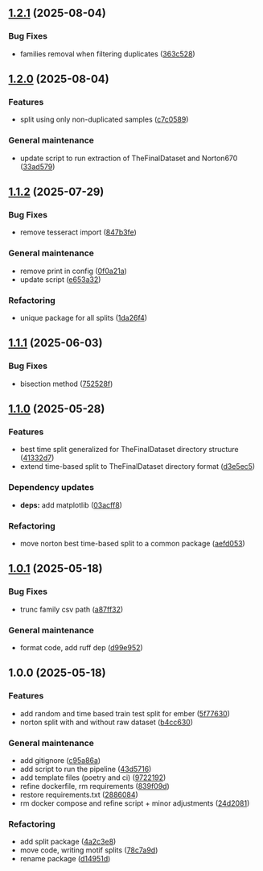 ## [1.2.1](https://github.com/Malware-Concept-Drift-Detection/train-test-splits/compare/1.2.0...1.2.1) (2025-08-04)

### Bug Fixes

* families removal when filtering duplicates ([363c528](https://github.com/Malware-Concept-Drift-Detection/train-test-splits/commit/363c5285b62ca9e4a1cfebfb86b870d5836c8050))

## [1.2.0](https://github.com/Malware-Concept-Drift-Detection/train-test-splits/compare/1.1.2...1.2.0) (2025-08-04)

### Features

* split using only non-duplicated samples ([c7c0589](https://github.com/Malware-Concept-Drift-Detection/train-test-splits/commit/c7c05892e520636033cead2fcbc476c99a83a8b1))

### General maintenance

* update script to run extraction of TheFinalDataset and Norton670 ([33ad579](https://github.com/Malware-Concept-Drift-Detection/train-test-splits/commit/33ad57908a0a30fb67d719a66fa94efb82326de6))

## [1.1.2](https://github.com/Malware-Concept-Drift-Detection/train-test-splits/compare/1.1.1...1.1.2) (2025-07-29)

### Bug Fixes

* remove tesseract import ([847b3fe](https://github.com/Malware-Concept-Drift-Detection/train-test-splits/commit/847b3fe6cd664e53a18de2e2ef6a79e953ad3ede))

### General maintenance

* remove print in config ([0f0a21a](https://github.com/Malware-Concept-Drift-Detection/train-test-splits/commit/0f0a21a24b56f30055a1e802551304fc2d305068))
* update script ([e653a32](https://github.com/Malware-Concept-Drift-Detection/train-test-splits/commit/e653a32286836a30baecdcc244a702dc4ae59a43))

### Refactoring

* unique package for all splits ([1da26f4](https://github.com/Malware-Concept-Drift-Detection/train-test-splits/commit/1da26f40f4400733de534b50a37093ec2b6a90fc))

## [1.1.1](https://github.com/Malware-Concept-Drift-Detection/train-test-splits/compare/1.1.0...1.1.1) (2025-06-03)

### Bug Fixes

* bisection method ([752528f](https://github.com/Malware-Concept-Drift-Detection/train-test-splits/commit/752528f81d9e3390ed9b1e72e836f1b8905403dc))

## [1.1.0](https://github.com/Malware-Concept-Drift-Detection/train-test-splits/compare/1.0.1...1.1.0) (2025-05-28)

### Features

* best time split generalized for TheFinalDataset directory structure ([41332d7](https://github.com/Malware-Concept-Drift-Detection/train-test-splits/commit/41332d71540d920b9a644c7125f446ffb586d7bd))
* extend time-based split to TheFinalDataset directory format ([d3e5ec5](https://github.com/Malware-Concept-Drift-Detection/train-test-splits/commit/d3e5ec5736973e646e44766aae225c319aff4e4e))

### Dependency updates

* **deps:** add matplotlib ([03acff8](https://github.com/Malware-Concept-Drift-Detection/train-test-splits/commit/03acff83d21cd905625d54560436d7f57f9a9087))

### Refactoring

* move norton best time-based split to a common package ([aefd053](https://github.com/Malware-Concept-Drift-Detection/train-test-splits/commit/aefd053bcab632476453276162968303cd4d3c9e))

## [1.0.1](https://github.com/Malware-Concept-Drift-Detection/train-test-splits/compare/1.0.0...1.0.1) (2025-05-18)

### Bug Fixes

* trunc family csv path ([a87ff32](https://github.com/Malware-Concept-Drift-Detection/train-test-splits/commit/a87ff3225f9e3ea22e2085a52823eda0026d3654))

### General maintenance

* format code, add ruff dep ([d99e952](https://github.com/Malware-Concept-Drift-Detection/train-test-splits/commit/d99e9523b0629be96e6235b1adcd9464c32afc79))

## 1.0.0 (2025-05-18)

### Features

* add random and time based train test split for ember ([5f77630](https://github.com/Malware-Concept-Drift-Detection/train-test-splits/commit/5f776301555747a702266a8ce4e940fb21e1485b))
* norton split with and without raw dataset ([b4cc630](https://github.com/Malware-Concept-Drift-Detection/train-test-splits/commit/b4cc63092d34aa0ad1dcf081aa46ff02f4242ce7))

### General maintenance

* add gitignore ([c95a86a](https://github.com/Malware-Concept-Drift-Detection/train-test-splits/commit/c95a86a546670ad58ee6851222d099e411e45708))
* add script to run the pipeline ([43d5716](https://github.com/Malware-Concept-Drift-Detection/train-test-splits/commit/43d5716612794b33bec238f2815f8948a774d499))
* add template files (poetry and ci) ([9722192](https://github.com/Malware-Concept-Drift-Detection/train-test-splits/commit/97221921aacabf7014362bc9dd9fa0aa4b8a90a2))
* refine dockerfile, rm requirements ([839f09d](https://github.com/Malware-Concept-Drift-Detection/train-test-splits/commit/839f09df8b174eb05741859e7196955614224607))
* restore requirements.txt ([2886084](https://github.com/Malware-Concept-Drift-Detection/train-test-splits/commit/2886084e7e495e774ab26a52980f83358ee135f2))
* rm docker compose and refine script + minor adjustments ([24d2081](https://github.com/Malware-Concept-Drift-Detection/train-test-splits/commit/24d2081bf5df390eeebdb05836cce20f123be988))

### Refactoring

* add split package ([4a2c3e8](https://github.com/Malware-Concept-Drift-Detection/train-test-splits/commit/4a2c3e85548b77e66a3d5a47e649e0a4dbe285ad))
* move code, writing motif splits ([78c7a9d](https://github.com/Malware-Concept-Drift-Detection/train-test-splits/commit/78c7a9d2596eec8fbe0ee7e7d3c3f2152f36516b))
* rename package ([d14951d](https://github.com/Malware-Concept-Drift-Detection/train-test-splits/commit/d14951d651e0fd678545cf08b2ebe2a87755ca36))
